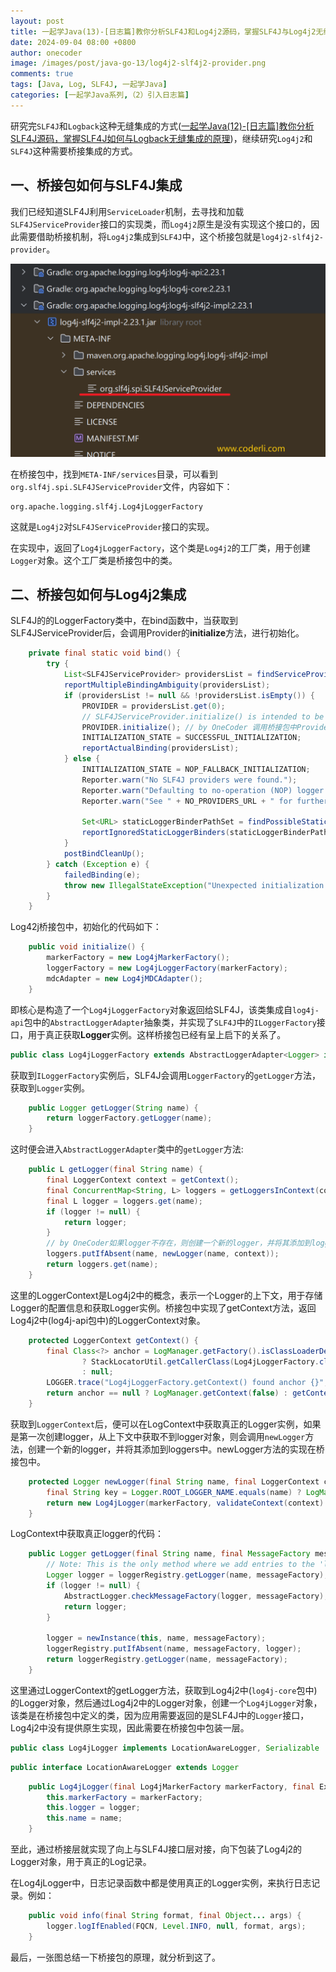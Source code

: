 ```yaml
---
layout: post
title: 一起学Java(13)-[日志篇]教你分析SLF4J和Log4j2源码，掌握SLF4J与Log4j2无缝集成原理
date: 2024-09-04 08:00 +0800
author: onecoder
image: /images/post/java-go-13/log4j2-slf4j2-provider.png
comments: true
tags: [Java, Log, SLF4J, 一起学Java]
categories: [一起学Java系列,（2）引入日志篇]
---
```

研究完`SLF4J`和`Logback`这种无缝集成的方式([一起学Java(12)-[日志篇]教你分析SLF4J源码，掌握SLF4J如何与Logback无缝集成的原理](https://www.coderli.com/java-go-12-import-log-four-logback/))，继续研究`Log4j2`和`SLF4J`这种需要桥接集成的方式。

<!--more-->

## 一、桥接包如何与SLF4J集成

我们已经知道SLF4J利用`ServiceLoader`机制，去寻找和加载`SLF4JServiceProvider`接口的实现类，而`Log4j2`原生是没有实现这个接口的，因此需要借助桥接机制，将`Log4j2`集成到`SLF4J`中，这个桥接包就是`log4j2-slf4j2-provider`。

![log4j2-slf4j2-provider](/images/post/java-go-13/log4j2-slf4j2-provider.png)

在桥接包中，找到`META-INF/services`目录，可以看到`org.slf4j.spi.SLF4JServiceProvider`文件，内容如下：

```plaintext
org.apache.logging.slf4j.Log4jLoggerFactory
```

这就是`Log4j2`对`SLF4JServiceProvider`接口的实现。

在实现中，返回了`Log4jLoggerFactory`，这个类是`Log4j2`的工厂类，用于创建`Logger`对象。这个工厂类是桥接包中的类。

## 二、桥接包如何与Log4j2集成

SLF4J的的LoggerFactory类中，在bind函数中，当获取到SLF4JServiceProvider后，会调用Provider的**initialize**方法，进行初始化。

```java
    private final static void bind() {
        try {
            List<SLF4JServiceProvider> providersList = findServiceProviders();
            reportMultipleBindingAmbiguity(providersList);
            if (providersList != null && !providersList.isEmpty()) {
                PROVIDER = providersList.get(0);
                // SLF4JServiceProvider.initialize() is intended to be called here and nowhere else.
                PROVIDER.initialize(); // by OneCoder 调用桥接包中Provider的initialize方法初始化
                INITIALIZATION_STATE = SUCCESSFUL_INITIALIZATION;
                reportActualBinding(providersList);
            } else {
                INITIALIZATION_STATE = NOP_FALLBACK_INITIALIZATION;
                Reporter.warn("No SLF4J providers were found.");
                Reporter.warn("Defaulting to no-operation (NOP) logger implementation");
                Reporter.warn("See " + NO_PROVIDERS_URL + " for further details.");

                Set<URL> staticLoggerBinderPathSet = findPossibleStaticLoggerBinderPathSet();
                reportIgnoredStaticLoggerBinders(staticLoggerBinderPathSet);
            }
            postBindCleanUp();
        } catch (Exception e) {
            failedBinding(e);
            throw new IllegalStateException("Unexpected initialization failure", e);
        }
    }
```

Log42j桥接包中，初始化的代码如下：

```java
    public void initialize() {
        markerFactory = new Log4jMarkerFactory();
        loggerFactory = new Log4jLoggerFactory(markerFactory);
        mdcAdapter = new Log4jMDCAdapter();
    }
```

即核心是构造了一个`Log4jLoggerFactory`对象返回给SLF4J，该类集成自`log4j-api`包中的`AbstractLoggerAdapter`抽象类，并实现了`SLF4J`中的`ILoggerFactory`接口，用于真正获取**Logger**实例。这样桥接包已经有呈上启下的关系了。

```java
public class Log4jLoggerFactory extends AbstractLoggerAdapter<Logger> implements ILoggerFactory
```

获取到`ILoggerFactory`实例后，SLF4J会调用`LoggerFactory`的`getLogger`方法，获取到`Logger`实例。

```java
    public Logger getLogger(String name) {
        return loggerFactory.getLogger(name);
    }
```

这时便会进入`AbstractLoggerAdapter`类中的`getLogger`方法:

```java
    public L getLogger(final String name) {
        final LoggerContext context = getContext();
        final ConcurrentMap<String, L> loggers = getLoggersInContext(context);
        final L logger = loggers.get(name);
        if (logger != null) {
            return logger;
        }
        // by OneCoder如果logger不存在，则创建一个新的logger，并将其添加到loggers中
        loggers.putIfAbsent(name, newLogger(name, context));
        return loggers.get(name);
    }
```

这里的LoggerContext是Log4j2中的概念，表示一个Logger的上下文，用于存储Logger的配置信息和获取Logger实例。桥接包中实现了getContext方法，返回Log4j2中(log4j-api包中)的LoggerContext对象。

```java
    protected LoggerContext getContext() {
        final Class<?> anchor = LogManager.getFactory().isClassLoaderDependent()
                ? StackLocatorUtil.getCallerClass(Log4jLoggerFactory.class, CALLER_PREDICATE)
                : null;
        LOGGER.trace("Log4jLoggerFactory.getContext() found anchor {}", anchor);
        return anchor == null ? LogManager.getContext(false) : getContext(anchor);
    }
```

获取到`LoggerContext`后，便可以在LogContext中获取真正的Logger实例，如果是第一次创建logger，从上下文中获取不到logger对象，则会调用`newLogger`方法，创建一个新的logger，并将其添加到loggers中。newLogger方法的实现在桥接包中。

```java
    protected Logger newLogger(final String name, final LoggerContext context) {
        final String key = Logger.ROOT_LOGGER_NAME.equals(name) ? LogManager.ROOT_LOGGER_NAME : name;
        return new Log4jLogger(markerFactory, validateContext(context).getLogger(key), name);
    }
```

LogContext中获取真正logger的代码：

```java
    public Logger getLogger(final String name, final MessageFactory messageFactory) {
        // Note: This is the only method where we add entries to the 'loggerRegistry' ivar.
        Logger logger = loggerRegistry.getLogger(name, messageFactory);
        if (logger != null) {
            AbstractLogger.checkMessageFactory(logger, messageFactory);
            return logger;
        }

        logger = newInstance(this, name, messageFactory);
        loggerRegistry.putIfAbsent(name, messageFactory, logger);
        return loggerRegistry.getLogger(name, messageFactory);
    }
```

这里通过LoggerContext的getLogger方法，获取到Log4j2中(`log4j-core`包中)的Logger对象，然后通过Log4j2中的Logger对象，创建一个`Log4jLogger`对象，该类是在桥接包中定义的类，因为应用需要返回的是SLF4J中的`Logger`接口，Log4j2中没有提供原生实现，因此需要在桥接包中包装一层。

```java
public class Log4jLogger implements LocationAwareLogger, Serializable
```

```java
public interface LocationAwareLogger extends Logger
```

```java
    public Log4jLogger(final Log4jMarkerFactory markerFactory, final ExtendedLogger logger, final String name) {
        this.markerFactory = markerFactory;
        this.logger = logger;
        this.name = name;
    }
```

至此，通过桥接层就实现了向上与SLF4J接口层对接，向下包装了Log4j2的Logger对象，用于真正的Log记录。

在Log4jLogger中，日志记录函数中都是使用真正的Logger实例，来执行日志记录。例如：

```java
    public void info(final String format, final Object... args) {
        logger.logIfEnabled(FQCN, Level.INFO, null, format, args);
    }
```

最后，一张图总结一下桥接包的原理，就分析到这了。














